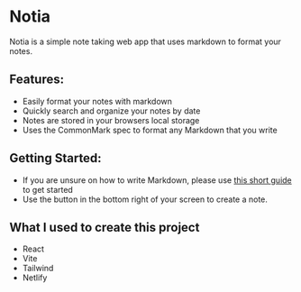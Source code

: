 # Notia

Notia is a simple note taking web app that uses markdown to format your notes.

## Features:

- Easily format your notes with markdown
- Quickly search and organize your notes by date
- Notes are stored in your browsers local storage
- Uses the CommonMark spec to format any Markdown that you write

## Getting Started:

- If you are unsure on how to write Markdown, please use [this short guide](https://commonmark.org/help/) to get started
- Use the button in the bottom right of your screen to create a note.

## What I used to create this project

- React
- Vite
- Tailwind
- Netlify
